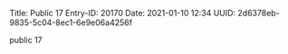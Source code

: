 Title: Public 17
Entry-ID: 20170
Date: 2021-01-10 12:34
UUID: 2d6378eb-9835-5c04-8ec1-6e9e06a4256f

public 17
